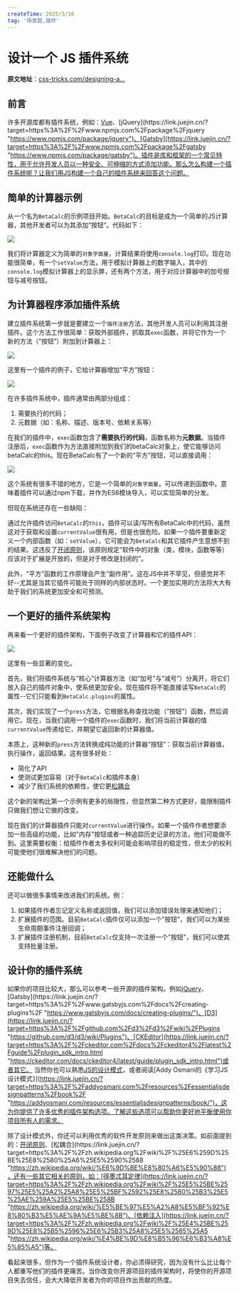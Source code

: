 ```yaml
---
createTime: 2025/3/16
tag: '场景题,插件'
---
```

# 设计一个 JS 插件系统

**原文地址**：[css-tricks.com/designing-a…](https://css-tricks.com/designing-a-javascript-plugin-system/ "https://css-tricks.com/designing-a-javascript-plugin-system/")

前言
--

许多开源库都有插件系统，例如：[Vue](https://link.juejin.cn/?target=https%3A%2F%2Fwww.npmjs.com%2Fpackage%2Fvue "https://www.npmjs.com/package/vue")、[jQuery](https://link.juejin.cn/?target=https%3A%2F%2Fwww.npmjs.com%2Fpackage%2Fjquery "https://www.npmjs.com/package/jquery")、[Gatsby](https://link.juejin.cn/?target=https%3A%2F%2Fwww.npmjs.com%2Fpackage%2Fgatsby "https://www.npmjs.com/package/gatsby")。插件是库和框架的一个常见特性，用于允许开发人员以一种安全、可伸缩的方式添加功能。那么怎么构建一个插件系统呢？让我们用JS构建一个自己的插件系统来回答这个问题。

简单的计算器示例
--------

从一个名为`BetaCalc`的示例项目开始。`BetaCalc`的目标是成为一个简单的JS计算器，其他开发者可以为其添加”按钮“。代码如下：

![](https://p6-juejin.byteimg.com/tos-cn-i-k3u1fbpfcp/c8c708a017624d65aaaffcb3a82af62b~tplv-k3u1fbpfcp-zoom-in-crop-mark:4536:0:0:0.image)

我们将计算器定义为简单的`对象字面量`，计算结果将使用`console.log`打印。现在功能很简单，有一个`setValue`方法，用于模拟计算器上的数字输入，其中的`console.log`模拟计算器上的显示屏，还有两个方法，用于对应计算器中的加号按钮与减号按钮。

为计算器程序添加插件系统
------------

建立插件系统第一步就是要建立一个`插件注册`方法，其他开发人员可以利用其注册插件。这个方法工作很简单：获取外部插件，抓取其`exec`函数，并将它作为一个新的方法（“按钮”）附加到计算器上：

![](https://p1-juejin.byteimg.com/tos-cn-i-k3u1fbpfcp/f2e4c1e8f90147f5be3e33d4d4c31909~tplv-k3u1fbpfcp-zoom-in-crop-mark:4536:0:0:0.image)

这里有一个插件的例子，它给计算器增加“平方”按钮：

![](https://p6-juejin.byteimg.com/tos-cn-i-k3u1fbpfcp/27773c9075a6425b9c38e01ae46e539c~tplv-k3u1fbpfcp-zoom-in-crop-mark:4536:0:0:0.image)

在许多插件系统中，插件通常由两部分组成：

1. 需要执行的代码；
2. 元数据（如：名称、描述、版本号、依赖关系等）

在我们的插件中，`exec`函数包含了**需要执行的代码**，函数名称为**元数据**。当插件注册后，`exec`函数作为方法直接附加到我们的betaCalc对象上，使它能够访问betaCalc的this。现在BetaCalc有了一个新的“平方”按钮，可以直接调用：

![](https://p3-juejin.byteimg.com/tos-cn-i-k3u1fbpfcp/b8aab991ae91477ab167ac4f1761948d~tplv-k3u1fbpfcp-zoom-in-crop-mark:4536:0:0:0.image)

这个系统有很多不错的地方，它是一个简单的`对象字面量`，可以传递到函数中。意味着插件可以通过npm下载，并作为ES6模块导入，可以实现简单的分发。

但现在系统还存在一些缺陷：

通过允许插件访问`BetaCalc`的`this`，插件可以读/写所有BetaCalc中的代码，虽然这对于获取和设置`currentValue`很有用，但是也很危险。如果一个插件要重新定义一个内部函数（如：`setValue`），它可能会为`BetaCalc`和其它插件产生意想不到的结果。这违反了[开闭原则](https://link.juejin.cn/?target=https%3A%2F%2Fzh.wikipedia.org%2Fwiki%2F%25E5%25BC%2580%25E9%2597%25AD%25E5%258E%259F%25E5%2588%2599 "https://zh.wikipedia.org/wiki/%E5%BC%80%E9%97%AD%E5%8E%9F%E5%88%99")，该原则规定“软件中的对象（类，模块，函数等等）应该对于扩展是开放的，但是对于修改是封闭的”。

此外，“平方”函数的工作原理会产生“副作用”。这在JS中并不罕见，但感觉并不好--尤其是当其它插件可能处于同样的内部状态时。一个更加实用的方法将大大有助于我们的系统更加安全和可预测。

一个更好的插件系统架构
-----------

再来看一个更好的插件架构，下面例子改变了计算器和它的插件API：

![](https://p3-juejin.byteimg.com/tos-cn-i-k3u1fbpfcp/2108e8b5076f4c4a9e2202ecfc290340~tplv-k3u1fbpfcp-zoom-in-crop-mark:4536:0:0:0.image)

这里有一些显著的变化。

首先，我们将插件系统与“核心”计算器方法（如“加号”与“减号”）分离开，将它们放入自己的插件对象中，使系统更加安全。现在插件将不能直接读写`BetaCalc`的属性--它们只能看到`BetaCalc.plugins`的属性。

其次，我们实现了一个`press`方法，它根据名称查找功能（“按钮”）函数，然后调用它。现在，当我们调用一个插件的`exec`函数时，我们将当前计算器的值`currentValue`传递给它，并期望它返回新的计算器值。

本质上，这种新的`press`方法转换成纯功能的计算器“按钮”：获取当前计算器值，执行操作，返回结果。这有很多好处：

* 简化了API
* 使测试更加容易（对于`BetaCalc`和插件本身）
* 减少了我们系统的依赖性，使它更[松耦合](https://link.juejin.cn/?target=https%3A%2F%2Fzh.wikipedia.org%2Fwiki%2F%25E6%259D%25BE%25E8%2580%25A6%25E5%2590%2588 "https://zh.wikipedia.org/wiki/%E6%9D%BE%E8%80%A6%E5%90%88")

这个新的架构比第一个示例有更多的局限性，但显然第二种方式更好，能限制插件只做我们想让它做的改变。

现在我们的计算器插件只能对`currentValue`进行操作。如果一个插件作者想要添加一些高级的功能，比如"内存"按钮或者一种追踪历史记录的方法，他们可能做不到。这里需要权衡：给插件作者太多权利可能会影响项目的稳定性，但太少的权利可能使他们很难解决他们的问题。

还能做什么
-----

还可以做很多事情来改进我们的系统。例：

1. 如果插件作者忘记定义名称或返回值，我们可以添加错误处理来通知他们；
2. 扩展插件的范围。目前`BetaCalc`插件仅可以添加一个"按钮"，我们可以为某些生命周期事件注册回调；
3. 扩展插件注册机制，目前`BetaCalc`仅支持一次注册一个"按钮"，我们可以使其支持批量注册。

设计你的插件系统
--------

如果你的项目比较大，那么可以参考一些开源的插件架构。例如[jQuery](https://link.juejin.cn/?target=https%3A%2F%2Flearn.jquery.com%2Fplugins%2Fbasic-plugin-creation%2F "https://learn.jquery.com/plugins/basic-plugin-creation/")、[Gatsby](https://link.juejin.cn/?target=https%3A%2F%2Fwww.gatsbyjs.com%2Fdocs%2Fcreating-plugins%2F "https://www.gatsbyjs.com/docs/creating-plugins/")、[D3](https://link.juejin.cn/?target=https%3A%2F%2Fgithub.com%2Fd3%2Fd3%2Fwiki%2FPlugins "https://github.com/d3/d3/wiki/Plugins")、[CKEditor](https://link.juejin.cn/?target=https%3A%2F%2Fckeditor.com%2Fdocs%2Fckeditor4%2Flatest%2Fguide%2Fplugin_sdk_intro.html "https://ckeditor.com/docs/ckeditor4/latest/guide/plugin_sdk_intro.html")或者其它。 当然你也可以熟悉[JS的设计模式](https://link.juejin.cn/?target=https%3A%2F%2Fseesparkbox.com%2Ffoundry%2Fjavascript_design_patterns "https://seesparkbox.com/foundry/javascript_design_patterns")，或者阅读[Addy Osmani的《学习JS设计模式》](https://link.juejin.cn/?target=https%3A%2F%2Faddyosmani.com%2Fresources%2Fessentialjsdesignpatterns%2Fbook%2F "https://addyosmani.com/resources/essentialjsdesignpatterns/book/")，这为你提供了许多优秀的插件架构选项。了解这些选项可以帮助你更好地平衡使用你项目所有人的需求。

除了设计模式外，你还可以利用优秀的软件开发原则来做出这类决策。如前面提到的：[开闭原则](https://link.juejin.cn/?target=https%3A%2F%2Fzh.wikipedia.org%2Fwiki%2F%25E5%25BC%2580%25E9%2597%25AD%25E5%258E%259F%25E5%2588%2599 "https://zh.wikipedia.org/wiki/%E5%BC%80%E9%97%AD%E5%8E%9F%E5%88%99")、[松耦合](https://link.juejin.cn/?target=https%3A%2F%2Fzh.wikipedia.org%2Fwiki%2F%25E6%259D%25BE%25E8%2580%25A6%25E5%2590%2588 "https://zh.wikipedia.org/wiki/%E6%9D%BE%E8%80%A6%E5%90%88")，还有一些其它相关的原则，如：[得墨忒耳定律](https://link.juejin.cn/?target=https%3A%2F%2Fzh.wikipedia.org%2Fwiki%2F%25E5%25BE%2597%25E5%25A2%25A8%25E5%25BF%2592%25E8%2580%25B3%25E5%25AE%259A%25E5%25BE%258B "https://zh.wikipedia.org/wiki/%E5%BE%97%E5%A2%A8%E5%BF%92%E8%80%B3%E5%AE%9A%E5%BE%8B")、[依赖注入](https://link.juejin.cn/?target=https%3A%2F%2Fzh.wikipedia.org%2Fwiki%2F%25E4%25BE%259D%25E8%25B5%2596%25E6%25B3%25A8%25E5%2585%25A5 "https://zh.wikipedia.org/wiki/%E4%BE%9D%E8%B5%96%E6%B3%A8%E5%85%A5")等。

看起来很多，但作为一个插件系统设计者，你必须得研究，因为没有什么比让每个人都重写他们的插件更痛苦。当你改变你开源项目的插件架构时，将使你的开源项目失去信任，会大大降低开发者为你的项目作出贡献的热度。
